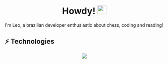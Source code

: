 
<h1 align="center">
Howdy!
<img src="https://media.giphy.com/media/hvRJCLFzcasrR4ia7z/giphy.gif" width="28">
</h1>

I'm Leo, a brazilian developer enthusiastic about chess, coding and reading! 
 
<p align = "center">
  
## ⚡ Technologies
 
<p align="center">
  <a href="https://skillicons.dev">
    <img src="https://skillicons.dev/icons?i=react,nodejs,ts,js,vue,webpack,vite,jest" />
  </a>
</p>

  </p>

